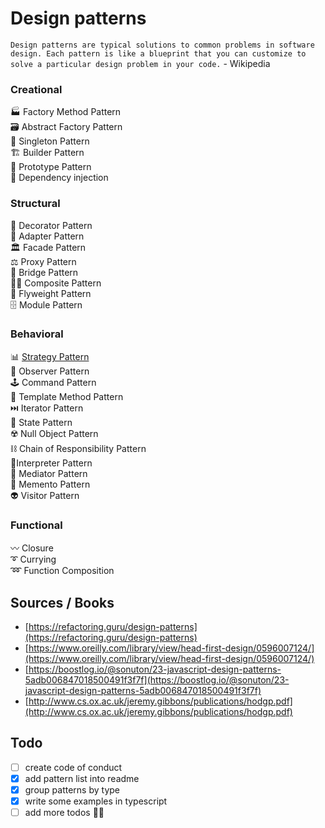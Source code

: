 # Design patterns
`Design patterns are typical solutions to common problems in software design. Each pattern is like a blueprint that you can customize to solve a particular design problem in your code.` - Wikipedia


### Creational
🏭 Factory Method Pattern  
🗃️ Abstract Factory Pattern  
🥇 Singleton Pattern  
🏗️ Builder Pattern  
🤖 Prototype Pattern  
💉 Dependency injection  


### Structural
🎍 Decorator Pattern  
🔌 Adapter Pattern  
🏛️ Facade Pattern  
⚖️ Proxy Pattern  
🌉 Bridge Pattern  
🏳️‍🌈 Composite Pattern  
🦋 Flyweight Pattern  
🗄️ Module Pattern  


### Behavioral
📊 [Strategy Pattern](/examples/strategy)  
🔎 Observer Pattern  
🕹️ Command Pattern  
👥 Template Method Pattern  
⏭️ Iterator Pattern  
🧠 State Pattern  
☢️ Null Object Pattern  
⛓️ Chain of Responsibility Pattern  
💭Interpreter Pattern  
🚦 Mediator Pattern  
📝 Memento Pattern  
👽 Visitor Pattern  

 
### Functional
〰️ Closure  
➰ Currying  
➿ Function Composition  


## Sources / Books
- [https://refactoring.guru/design-patterns](https://refactoring.guru/design-patterns)
- [https://www.oreilly.com/library/view/head-first-design/0596007124/](https://www.oreilly.com/library/view/head-first-design/0596007124/)
- [https://boostlog.io/@sonuton/23-javascript-design-patterns-5adb006847018500491f3f7f](https://boostlog.io/@sonuton/23-javascript-design-patterns-5adb006847018500491f3f7f)
- [http://www.cs.ox.ac.uk/jeremy.gibbons/publications/hodgp.pdf](http://www.cs.ox.ac.uk/jeremy.gibbons/publications/hodgp.pdf)


## Todo
- [ ] create code of conduct
- [x] add pattern list into readme
- [x] group patterns by type
- [x] write some examples in typescript
- [ ] add more todos 🤙🏻
